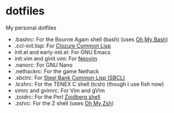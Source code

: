 # dotfiles
My personal dotfiles

* .bashrc: For the Bourne Again shell (bash) (uses [Oh My Bash](https://github.com/ohmybash/oh-my-bash))
* .ccl-init.lisp: For [Clozure Common Lisp](https://ccl.clozure.com/)
* init.el and early-init.el: For GNU Emacs
* init.vim and ginit.vim: For [Neovim](https://neovim.io/)
* .nanorc: For GNU Nano
* .nethackrc: For the game Nethack
* .sbclrc: For [Steel Bank Common Lisp (SBCL)](http://www.sbcl.org/)
* .tcshrc: For the TENEX C shell (tcsh) (though I use fish now)
* vimrc and gvimrc: For Vim and gVim
* .zoidrc: For the Perl [Zoidberg shell](https://metacpan.org/pod/Zoidberg)
* .zshrc: For the Z shell (uses [Oh My Zsh](https://ohmyz.sh/))
